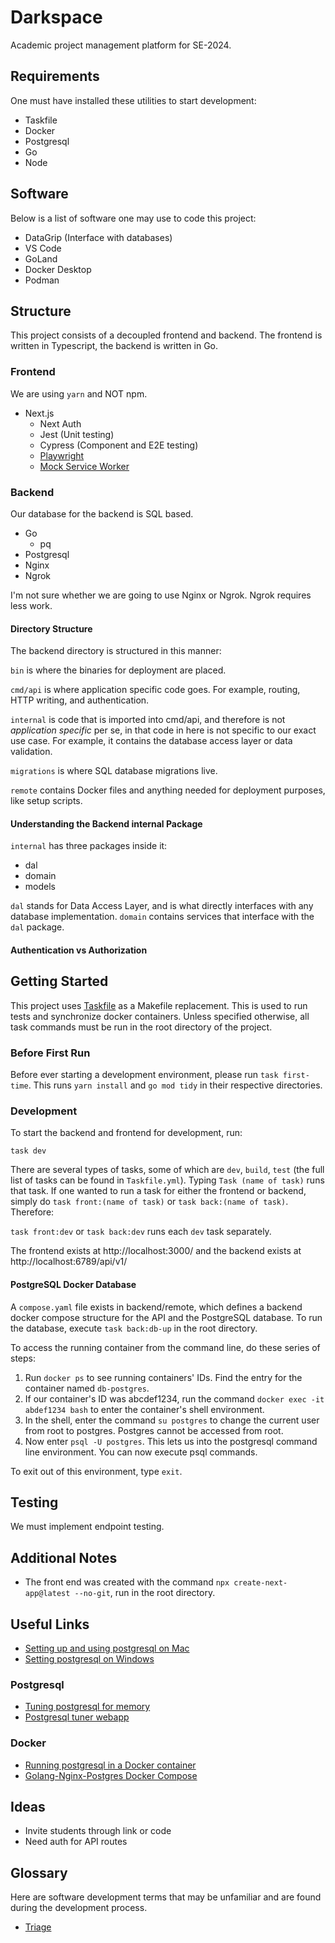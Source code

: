 # Darkspace

Academic project management platform for SE-2024.

## Requirements

One must have installed these utilities to start development:

- Taskfile
- Docker
- Postgresql
- Go
- Node

## Software

Below is a list of software one may use to code this project:

- DataGrip (Interface with databases)
- VS Code
- GoLand
- Docker Desktop
- Podman

## Structure

This project consists of a decoupled frontend and backend. The frontend is written in Typescript, the backend is written in Go.

### Frontend

We are using ```yarn``` and NOT npm.

- Next.js
  - Next Auth
  - Jest (Unit testing)
  - Cypress (Component and E2E testing)
  - [Playwright](https://playwright.dev/)
  - [Mock Service Worker](https://mswjs.io/)

### Backend

Our database for the backend is SQL based.

- Go
  - pq
- Postgresql
- Nginx
- Ngrok

I'm not sure whether we are going to use Nginx or Ngrok. Ngrok requires less work.

#### Directory Structure

The backend directory is structured in this manner:

```bin``` is where the binaries for deployment are placed.

```cmd/api``` is where application specific code goes. For example, routing, HTTP writing, and authentication.

```internal``` is code that is imported into cmd/api, and therefore is not *application specific* per se, in that code in here is not specific to our exact use case. For example, it contains the database access layer or data validation.

```migrations``` is where SQL database migrations live.

```remote``` contains Docker files and anything needed for deployment purposes, like setup scripts.

#### Understanding the Backend **internal** Package

```internal``` has three packages inside it:

- dal
- domain
- models

```dal``` stands for Data Access Layer, and is what directly interfaces with any database implementation. ```domain``` contains services that interface with the ```dal``` package.

#### Authentication vs Authorization

## Getting Started

This project uses [Taskfile](https://taskfile.dev) as a Makefile replacement. This is used to run tests and synchronize docker containers. Unless specified otherwise, all task commands must be run in the root directory of the project.

### Before First Run

Before ever starting a development environment, please run ```task first-time```. This runs ```yarn install``` and ```go mod tidy``` in their respective directories.

### Development

To start the backend and frontend for development, run:

```task dev```

There are several types of tasks, some of which are ```dev```, ```build```, ```test``` (the full list of tasks can be found in ```Taskfile.yml```). Typing ```Task (name of task)``` runs that task. If one wanted to run a task for either the frontend or backend, simply do ```task front:(name of task)``` or ```task back:(name of task)```. Therefore:

```task front:dev``` or ```task back:dev``` runs each ```dev``` task separately.

The frontend exists at http://localhost:3000/ and the backend exists at http://localhost:6789/api/v1/

#### PostgreSQL Docker Database

A ```compose.yaml``` file exists in backend/remote, which defines a backend docker compose structure for the API and the PostgreSQL database. To run the database, execute ```task back:db-up``` in the root directory.

To access the running container from the command line, do these series of steps:

1. Run ```docker ps``` to see running containers' IDs. Find the entry for the container named ```db-postgres```.
2. If our container's ID was abcdef1234, run the command ```docker exec -it abdef1234 bash``` to enter the container's shell environment.
3. In the shell, enter the command ```su postgres``` to change the current user from root to postgres. Postgres cannot be accessed from root.
4. Now enter ```psql -U postgres```. This lets us into the postgresql command line environment. You can now execute psql commands.

To exit out of this environment, type ```exit```.

## Testing

We must implement endpoint testing.

## Additional Notes

- The front end was created with the command ```npx create-next-app@latest --no-git```, run in the root directory.

## Useful Links

- [Setting up and using postgresql on Mac](https://www.sqlshack.com/setting-up-a-postgresql-database-on-mac/)
- [Setting postgresql on Windows](https://www.prisma.io/dataguide/postgresql/setting-up-a-local-postgresql-database#setting-up-postgresql-on-windows)

### Postgresql

- [Tuning postgresql for memory](https://www.enterprisedb.com/postgres-tutorials/how-tune-postgresql-memory)
- [Postgresql tuner webapp](https://pgtune.leopard.in.ua/)

### Docker

- [Running postgresql in a Docker container](https://www.docker.com/blog/how-to-use-the-postgres-docker-official-image/)
- [Golang-Nginx-Postgres Docker Compose](https://github.com/docker/awesome-compose/tree/master/nginx-golang-postgres)

## Ideas

- Invite students through link or code
- Need auth for API routes

## Glossary

Here are software development terms that may be unfamiliar and are found during the development process.

- [Triage](https://dictionary.cambridge.org/dictionary/english/triage)

